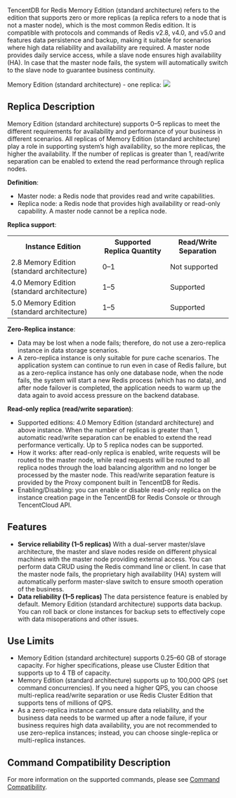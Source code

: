 TencentDB for Redis Memory Edition (standard architecture) refers to the edition that supports zero or more replicas (a replica refers to a node that is not a master node), which is the most common Redis edition. It is compatible with protocols and commands of Redis v2.8, v4.0, and v5.0 and features data persistence and backup, making it suitable for scenarios where high data reliability and availability are required. A master node provides daily service access, while a slave node ensures high availability (HA). In case that the master node fails, the system will automatically switch to the slave node to guarantee business continuity.

Memory Edition (standard architecture) - one replica:
![](https://main.qcloudimg.com/raw/37626b6980e25a1ddf4fd3efcf4bbd4a.png)

## Replica Description
Memory Edition (standard architecture) supports 0–5 replicas to meet the different requirements for availability and performance of your business in different scenarios. All replicas of Memory Edition (standard architecture) play a role in supporting system’s high availability, so the more replicas, the higher the availability. If the number of replicas is greater than 1, read/write separation can be enabled to extend the read performance through replica nodes.

**Definition**:
- Master node: a Redis node that provides read and write capabilities.
- Replica node: a Redis node that provides high availability or read-only capability. A master node cannot be a replica node.

**Replica support**:
<table>
     <tr>
         <th >Instance Edition</th>  
         <th >Supported Replica Quantity</th>  
         <th >Read/Write Separation</th>  
     </tr>
  <tr>      
      <td>2.8 Memory Edition (standard architecture)</td>   
      <td>0–1</td>   
      <td>Not supported</td>   
     </tr> 
  <tr>
      <td>4.0 Memory Edition (standard architecture)</td>   
      <td>1–5</td>   
      <td>Supported</td>
     </tr> 
       <tr>
      <td>5.0 Memory Edition (standard architecture)</td>   
      <td>1–5</td>   
      <td>Supported</td>
     </tr> 
</table>

**Zero-Replica instance**:
- Data may be lost when a node fails; therefore, do not use a zero-replica instance in data storage scenarios.
- A zero-replica instance is only suitable for pure cache scenarios. The application system can continue to run even in case of Redis failure, but as a zero-replica instance has only one database node, when the node fails, the system will start a new Redis process (which has no data), and after node failover is completed, the application needs to warm up the data again to avoid access pressure on the backend database.

**Read-only replica (read/write separation)**:
- Supported editions: 4.0 Memory Edition (standard architecture) and above instance. When the number of replicas is greater than 1, automatic read/write separation can be enabled to extend the read performance vertically. Up to 5 replica nodes can be supported.
- How it works: after read-only replica is enabled, write requests will be routed to the master node, while read requests will be routed to all replica nodes through the load balancing algorithm and no longer be processed by the master node. This read/write separation feature is provided by the Proxy component built in TencentDB for Redis.
- Enabling/Disabling: you can enable or disable read-only replica on the instance creation page in the TencentDB for Redis Console or through TencentCloud API.

## Features
- **Service reliability (1–5 replicas)**
With a dual-server master/slave architecture, the master and slave nodes reside on different physical machines with the master node providing external access. You can perform data CRUD using the Redis command line or client. In case that the master node fails, the proprietary high availability (HA) system will automatically perform master-slave switch to ensure smooth operation of the business. 
- **Data reliability (1–5 replicas)**
The data persistence feature is enabled by default. Memory Edition (standard architecture) supports data backup. You can roll back or clone instances for backup sets to effectively cope with data misoperations and other issues.

## Use Limits
- Memory Edition (standard architecture) supports 0.25–60 GB of storage capacity. For higher specifications, please use Cluster Edition that supports up to 4 TB of capacity.
- Memory Edition (standard architecture) supports up to 100,000 QPS (set command concurrencies). If you need a higher QPS, you can choose multi-replica read/write separation or use Redis Cluster Edition that supports tens of millions of QPS.
- As a zero-replica instance cannot ensure data reliability, and the business data needs to be warmed up after a node failure, if your business requires high data availability, you are not recommended to use zero-replica instances; instead, you can choose single-replica or multi-replica instances.

## Command Compatibility Description
For more information on the supported commands, please see [Command Compatibility](https://intl.cloud.tencent.com/document/product/239/31958).

    
